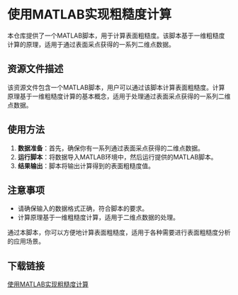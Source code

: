 # 使用MATLAB实现粗糙度计算

本仓库提供了一个MATLAB脚本，用于计算表面粗糙度。该脚本基于一维粗糙度计算的原理，适用于通过表面采点获得的一系列二维点数据。

## 资源文件描述

该资源文件包含一个MATLAB脚本，用户可以通过该脚本计算表面粗糙度。计算原理基于一维粗糙度计算的基本概念，适用于处理通过表面采点获得的一系列二维点数据。

## 使用方法

1. **数据准备**：首先，确保你有一系列通过表面采点获得的二维点数据。
2. **运行脚本**：将数据导入MATLAB环境中，然后运行提供的MATLAB脚本。
3. **结果输出**：脚本将输出计算得到的表面粗糙度值。

## 注意事项

- 请确保输入的数据格式正确，符合脚本的要求。
- 计算原理基于一维粗糙度计算，适用于二维点数据的处理。

通过本脚本，你可以方便地计算表面粗糙度，适用于各种需要进行表面粗糙度分析的应用场景。

## 下载链接

[使用MATLAB实现粗糙度计算](https://pan.quark.cn/s/cdd2108c9ba2)